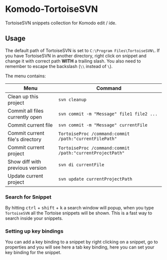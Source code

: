 # Komodo-TortoiseSVN
TortoiseSVN snippets collection for Komodo edit / ide.   

## Usage

The default path of TortoiseSVN is set to `C:\Program Files\TortoiseSVN\`.
If you have TortoiseSVN in another directory, right click on snippet and change it with correct path **WITH** a trailing slash.
You also need to remember to escape the backslash (`\\` instead of `\`).

The menu contains:

<table><thead>
<tr>
<th>Menu</th>
<th>Command</th>
</tr>
</thead><tbody>
<tr>
<td>Clean up this project</td>
<td><code>svn cleanup</code></td>
</tr>
<tr>
<td>Commit all files currently open</td>
<td><code>svn commit -m "Message" file1 file2 ...</code></td>
</tr>
<tr>
<td>Commit current file</td>
<td><code>svn commit -m "Message" currentFile</code></td>
</tr>
<tr>
<td>Commit current file's directory</td>
<td><code>TortoiseProc /command:commit /path:"currentFilePath"</code></td>
</tr>
<tr>
<td>Commit current project</td>
<td><code>TortoiseProc /command:commit /path:"currentProjectPath"</code></td>
</tr>
<tr>
<td>Show diff with previous version</td>
<td><code>svn di currentFile</code></td>
</tr>
<tr>
<td>Update current project</td>
<td><code>svn update currentProjectPath</code></td>
</tr>
</tbody></table>

	
### Search for Snippet
By hitting <kbd>ctrl</kbd> + <kbd>shift</kbd> + <kbd>k</kbd> a search window will popup, when you type `TortoiseSVN` all the Tortoise snippets will be shown.
This is a fast way to search inside your snippets.

### Setting up key bindings
You can add a key binding to a snippet by right clicking on a snippet, go to properties and you will see here a tab key binding,
here you can set your key binding for the snippet.
